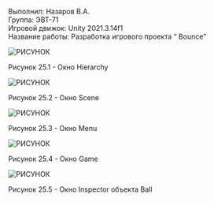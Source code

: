 Выполнил: Назаров В.А.  
Группа: ЭВТ-71  
Игровой движок: Unity 2021.3.14f1  
Название работы: Разработка игрового проекта “ Bounce”  




![РИСУНОК](https://gspics.org/images/2022/12/03/0Xe1J7.png)  

Рисунок 25.1 - Окно Hierarchy  

![РИСУНОК](https://gspics.org/images/2022/12/03/0XeWKo.png)  

Рисунок 25.2 - Окно Scene  

![РИСУНОК](https://gspics.org/images/2022/12/03/0XeJJQ.png)  

Рисунок 25.3 - Окно Menu 

![РИСУНОК](https://gspics.org/images/2022/12/03/0XeMIR.png)  

Рисунок 25.4 - Окно Game 

![РИСУНОК](https://gspics.org/images/2022/12/03/0XeUPj.png)  

Рисунок 25.5 - Окно Inspector объекта Ball  

